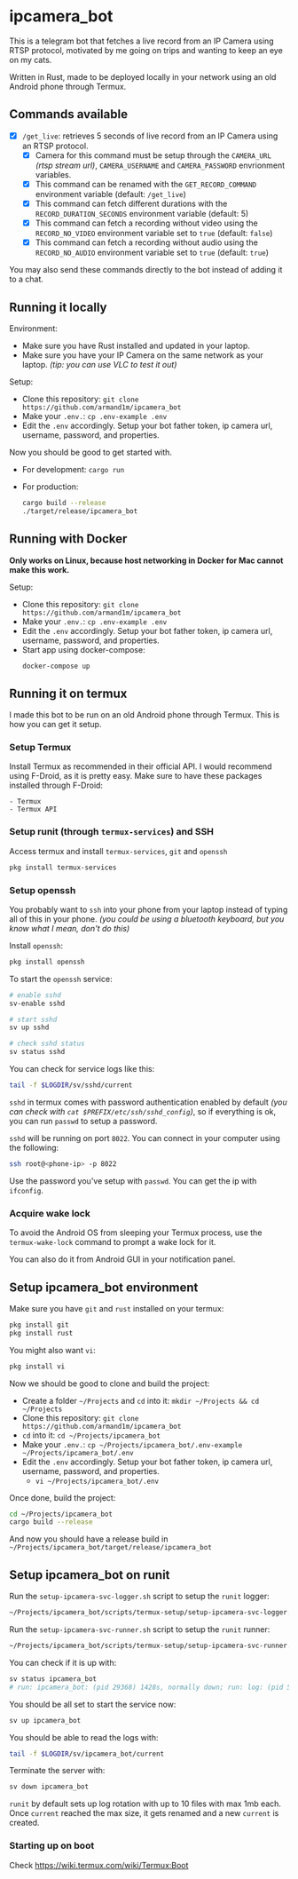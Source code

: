 # ipcamera_bot

This is a telegram bot that fetches a live record from an IP Camera using RTSP protocol, motivated by me going on trips and wanting to keep an eye on my cats.

Written in Rust, made to be deployed locally in your network using an old Android phone through Termux.

## Commands available

- [x] `/get_live`: retrieves 5 seconds of live record from an IP Camera using an RTSP protocol.
    - [x] Camera for this command must be setup through the `CAMERA_URL` _(rtsp stream url)_, `CAMERA_USERNAME` and `CAMERA_PASSWORD` envrionment variables.
    - [x] This command can be renamed with the `GET_RECORD_COMMAND` environment variable (default: `/get_live`)
    - [x] This command can fetch different durations with the `RECORD_DURATION_SECONDS` environment variable (default: 5)
    - [x] This command can fetch a recording without video using the `RECORD_NO_VIDEO` environment variable set to `true` (default: `false`)
    - [x] This command can fetch a recording without audio using the `RECORD_NO_AUDIO` environment variable set to `true` (default: `true`)

You may also send these commands directly to the bot instead of adding it to a chat.

## Running it locally

Environment:

 - Make sure you have Rust installed and updated in your laptop.
 - Make sure you have your IP Camera on the same network as your laptop. _(tip: you can use VLC to test it out)_

Setup:

 - Clone this repository: `git clone https://github.com/armand1m/ipcamera_bot`
 - Make your `.env.`: `cp .env-example .env`
 - Edit the `.env` accordingly. Setup your bot father token, ip camera url, username, password, and properties.

 Now you should be good to get started with.

 - For development: `cargo run`
 - For production:

    ```sh
    cargo build --release
    ./target/release/ipcamera_bot
    ```

## Running with Docker

**Only works on Linux, because host networking in Docker for Mac cannot make this work.**

Setup:

 - Clone this repository: `git clone https://github.com/armand1m/ipcamera_bot`
 - Make your `.env.`: `cp .env-example .env`
 - Edit the `.env` accordingly. Setup your bot father token, ip camera url, username, password, and properties.
 - Start app using docker-compose:
    ```sh
    docker-compose up
    ```

## Running it on termux

I made this bot to be run on an old Android phone through Termux. This is how you can get it setup.

### Setup Termux

Install Termux as recommended in their official API. I would recommend using F-Droid, as it is pretty easy.
Make sure to have these packages installed through F-Droid:

    - Termux
    - Termux API

### Setup runit (through `termux-services`) and SSH

Access termux and install `termux-services`, `git` and `openssh`

```sh
pkg install termux-services 
```

### Setup openssh 

You probably want to `ssh` into your phone from your laptop instead of typing all of this in your phone. _(you could be using a bluetooth keyboard, but you know what I mean, don't do this)_

Install `openssh`:

```sh
pkg install openssh
```

To start the `openssh` service:

```sh
# enable sshd
sv-enable sshd

# start sshd
sv up sshd

# check sshd status
sv status sshd
```

You can check for service logs like this:

```sh
tail -f $LOGDIR/sv/sshd/current
```

`sshd` in termux comes with password authentication enabled by default _(you can check with `cat $PREFIX/etc/ssh/sshd_config`)_,
so if everything is ok, you can run `passwd` to setup a password.

`sshd` will be running on port `8022`. You can connect in your computer using the following:

```sh
ssh root@<phone-ip> -p 8022
```

Use the password you've setup with `passwd`. You can get the ip with `ifconfig`.

### Acquire wake lock

To avoid the Android OS from sleeping your Termux process, use the `termux-wake-lock` command to prompt a wake lock for it.

You can also do it from Android GUI in your notification panel.

## Setup ipcamera_bot environment

Make sure you have `git` and `rust` installed on your termux:

```sh
pkg install git
pkg install rust
```

You might also want `vi`:

```sh
pkg install vi
```

Now we should be good to clone and build the project:

 - Create a folder `~/Projects` and `cd` into it: `mkdir ~/Projects && cd ~/Projects`
 - Clone this repository: `git clone https://github.com/armand1m/ipcamera_bot`
 - `cd` into it: `cd ~/Projects/ipcamera_bot`
 - Make your `.env.`: `cp ~/Projects/ipcamera_bot/.env-example ~/Projects/ipcamera_bot/.env`
 - Edit the `.env` accordingly. Setup your bot father token, ip camera url, username, password, and properties.
    - `vi ~/Projects/ipcamera_bot/.env`

Once done, build the project:

```sh
cd ~/Projects/ipcamera_bot
cargo build --release
```

And now you should have a release build in `~/Projects/ipcamera_bot/target/release/ipcamera_bot`

## Setup ipcamera_bot on runit

Run the `setup-ipcamera-svc-logger.sh` script to setup the `runit` logger:

```sh
~/Projects/ipcamera_bot/scripts/termux-setup/setup-ipcamera-svc-logger.sh
```

Run the `setup-ipcamera-svc-runner.sh` script to setup the `runit` runner:

```sh
~/Projects/ipcamera_bot/scripts/termux-setup/setup-ipcamera-svc-runner.sh
```

You can check if it is up with:

```sh
sv status ipcamera_bot
# run: ipcamera_bot: (pid 29368) 1428s, normally down; run: log: (pid 5798) 11062s
``` 

You should be all set to start the service now:

```sh
sv up ipcamera_bot
```

You should be able to read the logs with:

```sh
tail -f $LOGDIR/sv/ipcamera_bot/current
```

Terminate the server with:

```sh
sv down ipcamera_bot
```

`runit` by default sets up log rotation with up to 10 files with max 1mb each.
Once `current` reached the max size, it gets renamed and a new `current` is created.

### Starting up on boot

Check https://wiki.termux.com/wiki/Termux:Boot
